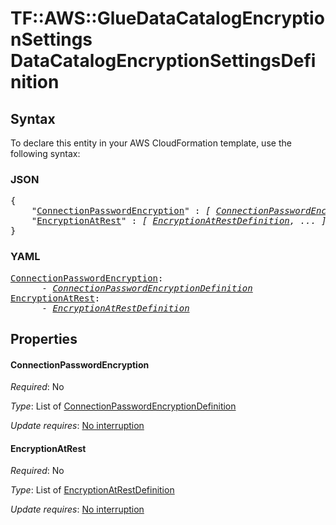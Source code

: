 # TF::AWS::GlueDataCatalogEncryptionSettings DataCatalogEncryptionSettingsDefinition

## Syntax

To declare this entity in your AWS CloudFormation template, use the following syntax:

### JSON

<pre>
{
    "<a href="#connectionpasswordencryption" title="ConnectionPasswordEncryption">ConnectionPasswordEncryption</a>" : <i>[ <a href="connectionpasswordencryptiondefinition.md">ConnectionPasswordEncryptionDefinition</a>, ... ]</i>,
    "<a href="#encryptionatrest" title="EncryptionAtRest">EncryptionAtRest</a>" : <i>[ <a href="encryptionatrestdefinition.md">EncryptionAtRestDefinition</a>, ... ]</i>
}
</pre>

### YAML

<pre>
<a href="#connectionpasswordencryption" title="ConnectionPasswordEncryption">ConnectionPasswordEncryption</a>: <i>
      - <a href="connectionpasswordencryptiondefinition.md">ConnectionPasswordEncryptionDefinition</a></i>
<a href="#encryptionatrest" title="EncryptionAtRest">EncryptionAtRest</a>: <i>
      - <a href="encryptionatrestdefinition.md">EncryptionAtRestDefinition</a></i>
</pre>

## Properties

#### ConnectionPasswordEncryption

_Required_: No

_Type_: List of <a href="connectionpasswordencryptiondefinition.md">ConnectionPasswordEncryptionDefinition</a>

_Update requires_: [No interruption](https://docs.aws.amazon.com/AWSCloudFormation/latest/UserGuide/using-cfn-updating-stacks-update-behaviors.html#update-no-interrupt)

#### EncryptionAtRest

_Required_: No

_Type_: List of <a href="encryptionatrestdefinition.md">EncryptionAtRestDefinition</a>

_Update requires_: [No interruption](https://docs.aws.amazon.com/AWSCloudFormation/latest/UserGuide/using-cfn-updating-stacks-update-behaviors.html#update-no-interrupt)

